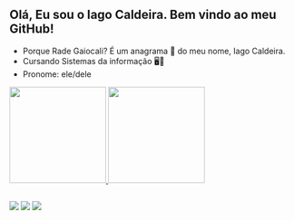 ## Olá, Eu sou o Iago Caldeira. Bem vindo ao meu GitHub!
  - Porque Rade Gaiocali? É um anagrama 🔄️ do meu nome, Iago Caldeira.
  - Cursando Sistemas da informação 🖥️📲
  - Pronome: ele/dele
  
 
  <div>
  <a href="https://beacons.ai/radegaiocali">
  <img height="170cm" src="https://github-readme-stats.vercel.app/api?username=radegaiocali&show_icons=true&theme=chartreuse-dark&include_all_commits=true&count_private=true"/_>
  <img height="170cm" src="https://github-readme-stats.vercel.app/api/top-langs/?username=radegaiocali&layout=compact&langs_count=16&theme=chartreuse-dark"/_>
  </div>
  
  
##

<div>
<a href="https://www.linkedin.com/in/iago-caldeira-79603197" target="_blank"><img src="https://img.shields.io/badge/-LinkedIn-%230077B5?style=for-the-badge&logo=instagram&logoColor=white" target="_blank"></a>
<a href="https://www.instagram.com/2icaldeira" target="_blank"><img src="https://img.shields.io/badge/-Instagram-%23E4405F?style=for-the-badge&logo=linkedin&logoColor=white" target="_blank"></a>
<a href="https://wa.me/5531992904416" target="_blank"><img src="https://img.shields.io/badge/WhatsApp-25D366?style=for-the-badge&logo=whatsapp&logoColor=white" target="_blank"></a>
</div>

##

